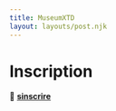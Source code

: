 ```yaml
---
title: MuseumXTD
layout: layouts/post.njk
---
```


# Inscription



🌈 **[sinscrire](urlsendinblue)** 